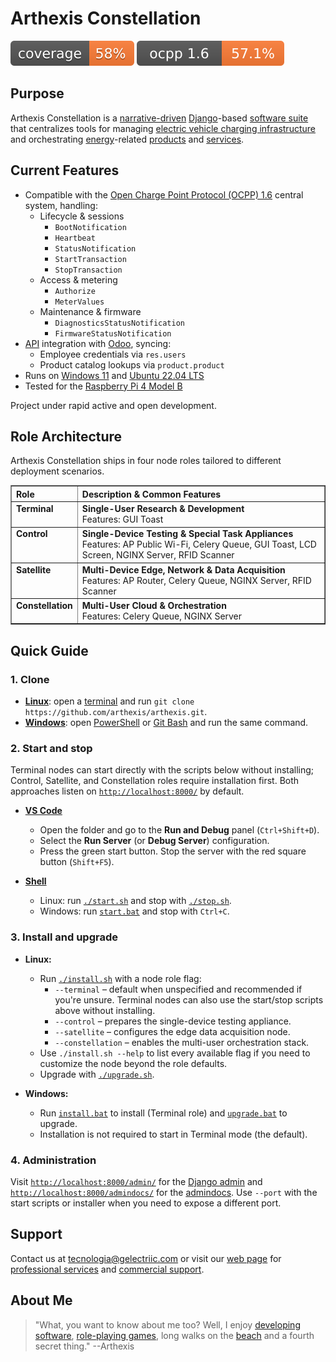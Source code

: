 # Arthexis Constellation

[![Coverage](https://raw.githubusercontent.com/arthexis/arthexis/main/coverage.svg)](https://github.com/arthexis/arthexis/actions/workflows/coverage.yml) [![OCPP 1.6 Coverage](https://raw.githubusercontent.com/arthexis/arthexis/main/ocpp_coverage.svg)](https://github.com/arthexis/arthexis/blob/main/docs/development/ocpp-user-manual.md)

## Purpose

Arthexis Constellation is a [narrative-driven](https://en.wikipedia.org/wiki/Narrative) [Django](https://www.djangoproject.com/)-based [software suite](https://en.wikipedia.org/wiki/Software_suite) that centralizes tools for managing [electric vehicle charging infrastructure](https://en.wikipedia.org/wiki/Charging_station) and orchestrating [energy](https://en.wikipedia.org/wiki/Energy)-related [products](https://en.wikipedia.org/wiki/Product_(business)) and [services](https://en.wikipedia.org/wiki/Service_(economics)).

## Current Features

- Compatible with the [Open Charge Point Protocol (OCPP) 1.6](https://www.openchargealliance.org/protocols/ocpp-16/) central system, handling:
  - Lifecycle & sessions
    - `BootNotification`
    - `Heartbeat`
    - `StatusNotification`
    - `StartTransaction`
    - `StopTransaction`
  - Access & metering
    - `Authorize`
    - `MeterValues`
  - Maintenance & firmware
    - `DiagnosticsStatusNotification`
    - `FirmwareStatusNotification`
- [API](https://en.wikipedia.org/wiki/API) integration with [Odoo](https://www.odoo.com/), syncing:
  - Employee credentials via `res.users`
  - Product catalog lookups via `product.product`
- Runs on [Windows 11](https://www.microsoft.com/windows/windows-11) and [Ubuntu 22.04 LTS](https://releases.ubuntu.com/22.04/)
- Tested for the [Raspberry Pi 4 Model B](https://www.raspberrypi.com/products/raspberry-pi-4-model-b/)

Project under rapid active and open development.

## Role Architecture

Arthexis Constellation ships in four node roles tailored to different deployment scenarios.

<table border="1" cellpadding="8" cellspacing="0">
  <thead>
    <tr>
      <th align="left">Role</th>
      <th align="left">Description &amp; Common Features</th>
    </tr>
  </thead>
  <tbody>
    <tr>
      <td valign="top"><strong>Terminal</strong></td>
      <td valign="top"><strong>Single-User Research &amp; Development</strong><br />Features: GUI Toast</td>
    </tr>
    <tr>
      <td valign="top"><strong>Control</strong></td>
      <td valign="top"><strong>Single-Device Testing &amp; Special Task Appliances</strong><br />Features: AP Public Wi-Fi, Celery Queue, GUI Toast, LCD Screen, NGINX Server, RFID Scanner</td>
    </tr>
    <tr>
      <td valign="top"><strong>Satellite</strong></td>
      <td valign="top"><strong>Multi-Device Edge, Network &amp; Data Acquisition</strong><br />Features: AP Router, Celery Queue, NGINX Server, RFID Scanner</td>
    </tr>
    <tr>
      <td valign="top"><strong>Constellation</strong></td>
      <td valign="top"><strong>Multi-User Cloud &amp; Orchestration</strong><br />Features: Celery Queue, NGINX Server</td>
    </tr>
  </tbody>
</table>

## Quick Guide

### 1. Clone
- **[Linux](https://en.wikipedia.org/wiki/Linux)**: open a [terminal](https://en.wikipedia.org/wiki/Command-line_interface) and run `git clone https://github.com/arthexis/arthexis.git`.
- **[Windows](https://en.wikipedia.org/wiki/Microsoft_Windows)**: open [PowerShell](https://learn.microsoft.com/powershell/) or [Git Bash](https://gitforwindows.org/) and run the same command.

### 2. Start and stop
Terminal nodes can start directly with the scripts below without installing; Control, Satellite, and Constellation roles require installation first. Both approaches listen on [`http://localhost:8000/`](http://localhost:8000/) by default.

- **[VS Code](https://code.visualstudio.com/)**
   - Open the folder and go to the **Run and Debug** panel (`Ctrl+Shift+D`).
   - Select the **Run Server** (or **Debug Server**) configuration.
   - Press the green start button. Stop the server with the red square button (`Shift+F5`).

- **[Shell](https://en.wikipedia.org/wiki/Shell_(computing))**
   - Linux: run [`./start.sh`](start.sh) and stop with [`./stop.sh`](stop.sh).
   - Windows: run [`start.bat`](start.bat) and stop with `Ctrl+C`.

### 3. Install and upgrade
- **Linux:**
   - Run [`./install.sh`](install.sh) with a node role flag:
     - `--terminal` – default when unspecified and recommended if you're unsure. Terminal nodes can also use the start/stop scripts above without installing.
     - `--control` – prepares the single-device testing appliance.
     - `--satellite` – configures the edge data acquisition node.
     - `--constellation` – enables the multi-user orchestration stack.
   - Use `./install.sh --help` to list every available flag if you need to customize the node beyond the role defaults.
   - Upgrade with [`./upgrade.sh`](upgrade.sh).

- **Windows:**
   - Run [`install.bat`](install.bat) to install (Terminal role) and [`upgrade.bat`](upgrade.bat) to upgrade.
   - Installation is not required to start in Terminal mode (the default).

### 4. Administration
Visit [`http://localhost:8000/admin/`](http://localhost:8000/admin/) for the [Django admin](https://docs.djangoproject.com/en/stable/ref/contrib/admin/) and [`http://localhost:8000/admindocs/`](http://localhost:8000/admindocs/) for the [admindocs](https://docs.djangoproject.com/en/stable/ref/contrib/admin/admindocs/). Use `--port` with the start scripts or installer when you need to expose a different port.

## Support

Contact us at [tecnologia@gelectriic.com](mailto:tecnologia@gelectriic.com) or visit our [web page](https://www.gelectriic.com/) for [professional services](https://en.wikipedia.org/wiki/Professional_services) and [commercial support](https://en.wikipedia.org/wiki/Technical_support).

## About Me

> "What, you want to know about me too? Well, I enjoy [developing software](https://en.wikipedia.org/wiki/Software_development), [role-playing games](https://en.wikipedia.org/wiki/Role-playing_game), long walks on the [beach](https://en.wikipedia.org/wiki/Beach) and a fourth secret thing."
> --Arthexis

